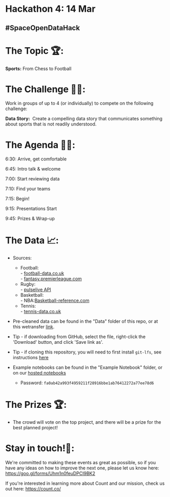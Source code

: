 # Hackathon 4: 14 Mar

## #SpaceOpenDataHack

# The Topic 🏆:
**Sports:** From Chess to Football

# The Challenge 👨‍💻:

Work in groups of up to 4 (or individually) to compete on the following challenge: 

**Data Story:**  Create a compelling data story that communicates something about sports that is not readily understood.

# The Agenda 👩‍🏫:

6:30: Arrive, get comfortable

6:45: Intro talk & welcome

7:00: Start reviewing data

7:10: Find your teams

7:15: Begin!

9:15: Presentations Start

9:45: Prizes & Wrap-up

# The Data 📈:

- Sources:
    - Football:         
          - [football-data.co.uk](http://www.football-data.co.uk/)      
          - [fantasy.premierleague.com](https://fantasy.premierleague.com/drf/)
    - Rugby:    
          - [pulselive API](https://www.pulselive.com/)
    - Basketball:   
          - NBA:[Basketball-reference.com](https://www.basketball-reference.com/)
    - Tennis:   
          - [tennis-data.co.uk](http://www.tennis-data.co.uk/)
          
        
- Pre-cleaned data can be found in the "Data" folder of this repo, or at this wetransfer [link](https://wetransfer.com/downloads/774ce83a5ade3848f36ca751372c353520190211123247/1284d3003d18d808d8b2044224bf05fc20190211123247/0383b7).
- Tip - if downloading from GitHub, select the file, right-click the 'Download' button, and click 'Save link as'.
- Tip - if cloning this repository, you will need to first install `git-lfs`, see instructions [here](https://help.github.com/articles/installing-git-large-file-storage/)

- Example notebooks can be found in the "Example Notebook" folder, or on our [hosted notebooks](https://play.count.co/jupyter/tree/work)
  - Password: `fa0ab42a993f4959211f28916bbe1ab76412272a77ee78d6`

# The Prizes 🏆:

- The crowd will vote on the top project, and there will be a prize for the best planned project!

# Stay in touch!🤙:

We're committed to making these events as great as possible, so if you have any ideas on how to improve the next one, please let us know here: https://goo.gl/forms/Uhm1n0feuDPCI9BK2

If you're interested in learning more about Count and our mission, check us out here: https://count.co/
